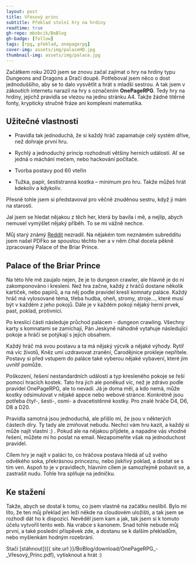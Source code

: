 ```yaml
---
layout: post
title: Vřesový princ
subtitle: Překlad stolní hry na hrdiny
readtime: true
gh-repo: mbobcik/BoBlog
gh-badge: [follow]
tags: [rpg, překlad, onepagerpg]
cover-img: assets/img/palaceHD.jpg
thumbnail-img: assets/img/palace.jpg
---
```


Začátkem roku 2020 jsem se znovu začal zajímat o hry na hrdiny typu Dungeons and Dragons a Dračí doupě.
Potřeboval jsem něco o dost jednoduššího, aby se to dalo vysvětlit a hrát s mladší sestrou. A tak jsem v zákoutích internetu narazil na hry s označením __OnePageRPG__.
Tedy hry na hrdiny, jejichž pravidla se vlezou na jednu stránku A4.
Takže žádné titěrné fonty, krypticky stručné fráze ani komplexní matematika.

## Užitečné vlastnosti

- Pravidla tak jednoduchá, že si každý hráč zapamatuje celý systém dříve, než dohraje první hru.

- Rychlý a jednoduchý princip rozhodnutí většiny herních událostí. Ať se jedná o máchání mečem, nebo hackování počítače.

- Tvorba postavy pod 60 vteřin

- Tužka, papír, šestistranná kostka – minimum pro hru. Takže můžeš hrát kdekoliv a kdykoliv.


Přesně tohle jsem si představoval pro věčně znuděnou sestru, když ji mám na starosti.

Jal jsem se hledat nějakou z těch her, která by bavila i mě, a nejlíp, abych nemusel vymýšlet nějaký příběh.
To se mi vážně nechce.

Můj starý známý [Reddit](https://www.reddit.com/) nezradil. Na nějakém tom neznámém subredditu jsem našel PDFko se spoustou těchto her a v něm číhal docela pěkně zpracovaný Palace of the Briar Prince.

## Palace of the Briar Prince
Na této hře mě zaujalo nejen, že je to dungeon crawler, ale hlavně je do ní zakomponováno i kreslení.
Než hra začne, každý z hráčů dostane několik kartiček, nebo papírů, a na něj podle pravidel kreslí komnaty paláce.
Každý hráč má vylosované téma, třeba hudba, oheň, stromy, stroje..., které musí být v každém z jeho pokojů. 
Dále je v každém pokoji nějaký herní prvek, past, poklad, protivníci.

Po kreslící části následuje průchod palácem - dungeon crawling.
Všechny karty s komnatami se zamíchají, Pán Jeskyně náhodně vytahuje následující pokoje a hráči se potýkají s jejich obsahem.

Každý hráč má svou postavu a ta má nějaký výcvik a nějaké výhody. 
Rytíř má víc životů, Kněz umí uzdravovat zranění, Čarodějnice prokleje nepřítele.
Postavy si před vstupem do paláce také vyberou nějaké vybavení, které jim uvnitř pomůže.

Poškození, řešení nestandardních událostí a typ kresleného pokoje se řeší pomocí hracích kostek.
Tato hra jich ale poněkud víc, než je zdrávo podle pravidel OnePageRPG, ale to nevadí.
Já je doma měl, a kdo nemá, může kostky odsimulovat v nějaké appce nebo webové stránce.
Konkrétně jsou potřeba čtyř-, šesti-, osmi- a dvacetistěnné kostky.
Pro znalé hráče D4, D6, D8 a D20. 

Pravidla samotná jsou jednoduchá, ale přišlo mi, že jsou v některých částech díry.
Ty tady ale zmiňovat nebudu.
Nechci vám hru kazit, a každý si může najít vlastní :) .
Pokud ale na nějakou přijdete, a napadne vás vhodné řešení, můžete mi ho poslat na email.
Nezapomeňte však na jednoduchost pravidel.

Cílem hry je najít v paláci to, co hráčova postava hledá ať už svého odvěkého soka, překrásnou princeznu, nebo jiskřivý poklad, a dostat se s tím ven. Aspoň to je v pravidlech, hlavním cílem je samozřejmě pobavit se, a zastrašit nudu. Tohle hra splňuje na jedničku.

## Ke stažení
Takže, abych se dostal k tomu, co jsem vlastně na začátku neslíbil.
Bylo mi líto, že ten můj překlad jen leží někde na cloudovém uložišti, a tak jsem se rozhodl dát ho k dispozici.
Nevěděl jsem kam a jak, tak jsem si k tomuto účelu vytvořil tento web.
Na vrabce s kanonem.
Snad tohle nebude můj první, a také poslední příspěvek zde, a dostanu se k dalším překladům, nebo myšlenkám hodným rozebrání. 

Stačí [stáhnout]({{ site.url }}/BoBlog/download/OnePageRPG_-_Vřesový_Princ.pdf), vytisknout a hrát :)


